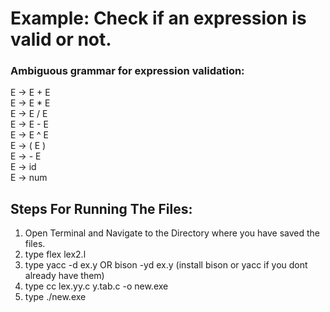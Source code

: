 # Example: Check if an expression is valid or not.
### Ambiguous grammar for expression validation:
E -> E + E\
E -> E * E\
E -> E / E\
E -> E - E\
E -> E ^ E\
E -> ( E )\
E -> - E\
E -> id\
E -> num

## Steps For Running The Files:
1) Open Terminal and Navigate to the Directory where you have saved the files.
3) type flex lex2.l
4) type yacc -d ex.y OR bison -yd ex.y  (install bison or yacc if you dont already have them)
5) type cc lex.yy.c y.tab.c -o new.exe
6) type ./new.exe
